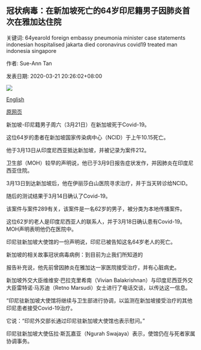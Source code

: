 ## 冠状病毒：在新加坡死亡的64岁印尼籍男子因肺炎首次在雅加达住院

关键词: 64yearold foreign embassy pneumonia minister case statements indonesian hospitalised jakarta died coronavirus covid19 treated man indonesia singapore

作者: Sue-Ann Tan

发表日期: 2020-03-21 20:26:02+08:00

![](https://www.straitstimes.com/sites/default/files/styles/x_large/public/articles/2020/03/21/hzncid0321kcs.jpg?itok=MtuXvHqr)

[English](Coronavirus%3A%2064-year-old%20Indonesian%20man%20who%20died%20in%20Singapore%20was%20first%20hospitalised%20in%20Jakarta%20for%20pneumonia.md)

[原网页](https://www.straitstimes.com/singapore/health/coronavirus-64-year-old-indonesian-man-dies-of-covid-19-in-singapore)

新加坡-印尼籍男子周六（3月21日）在新加坡死于Covid-19。

这位64岁的患者在新加坡国家传染病中心（NCID）于上午10.15死亡。

他于3月13日从印度尼西亚抵达新加坡，并被记录为案件212。

卫生部（MOH）较早的声明说，他已于3月9日报告症状发作，并因肺炎在印度尼西亚住院。

3月13日到达新加坡后，他在伊丽莎白山医院寻求治疗，并于当天转诊给NCID。

随后的测试结果于3月14日确认了Covid-19。

该案件与案件289有关，该案件是一名62岁的男子，被分类为本地传播案件。

这位62岁的老人是印度尼西亚人的联系人，并于3月18日确认患有Covid-19。MOH声明表明他仍在医院中。

印尼驻新加坡大使馆的一份声明说，印尼已被告知这名64岁老人的死亡。

新加坡的相关故事冠状病毒病例：到目前为止我们所知道的

报告补充说，他先前曾因肺炎在雅加达一家医院接受治疗，并有心脏病史。

新加坡外交大臣维维安·巴拉克里希南（Vivian Balakrishnan）与印度尼西亚外交大臣雷特诺·马苏迪（Retno Marsudi）女士进行了电话交谈，以传达这一信息。

“印尼驻新加坡大使馆将继续与卫生部进行协调，以监测在新加坡接受治疗的其他印尼患者接受Covid-19治疗。

它说：“印尼外交部长通过印尼驻新加坡大使馆也表示慰问。”

印尼驻新加坡大使伍拉·斯瓦嘉亚（Ngurah Swajaya）表示，使馆仍在与死者家属协调事务。